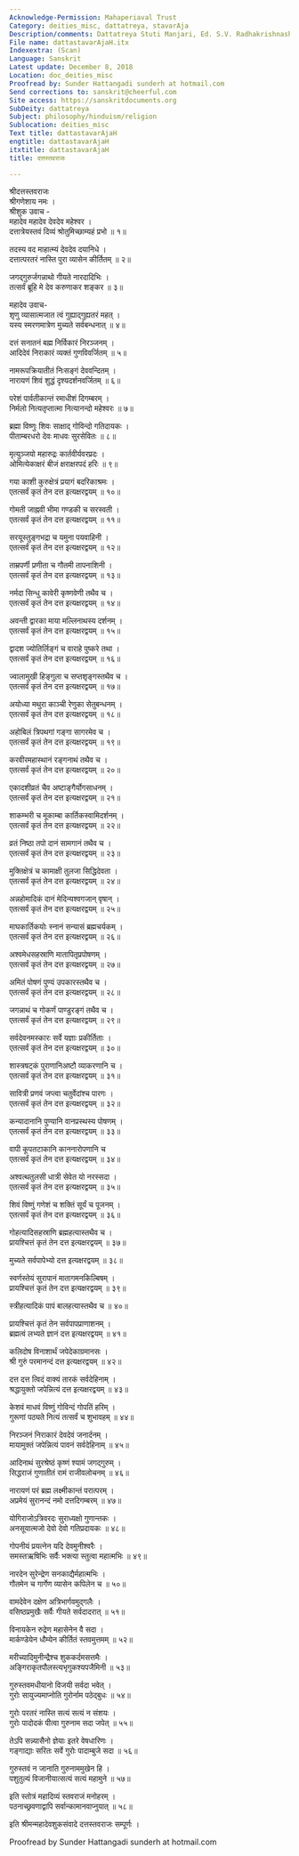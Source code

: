 ```yaml
---
Acknowledge-Permission: Mahaperiaval Trust
Category: deities_misc, dattatreya, stavarAja
Description/comments: Dattatreya Stuti Manjari, Ed. S.V. Radhakrishnashastri
File name: dattastavarAjaH.itx
Indexextra: (Scan)
Language: Sanskrit
Latest update: December 8, 2018
Location: doc_deities_misc
Proofread by: Sunder Hattangadi sunderh at hotmail.com
Send corrections to: sanskrit@cheerful.com
Site access: https://sanskritdocuments.org
SubDeity: dattatreya
Subject: philosophy/hinduism/religion
Sublocation: deities_misc
Text title: dattastavarAjaH
engtitle: dattastavarAjaH
itxtitle: dattastavarAjaH
title: दत्तस्तवराजः

---
```

  
 श्रीदत्तस्तवराजः   
श्रीगणेशाय नमः ।  
श्रीशुक उवाच -  
महादेव महादेव देवदेव महेश्वर ।  
दत्तात्रेयस्तवं दिव्यं श्रोतुमिच्छाम्यहं प्रभो ॥ १॥  
  
तदस्य वद माहात्म्यं देवदेव दयानिधे ।  
दत्तात्परतरं नास्ति पुरा व्यासेन कीर्तितम् ॥ २॥  
  
जगद्गुरुर्जगन्नाथो गीयते नारदादिभिः ।  
तत्सर्वं ब्रूहि मे देव करुणाकर शङ्कर ॥ ३॥  
  
महादेव उवाच-  
शृणु व्यासात्मजात त्वं गुह्याद्गुह्यतरं महत् ।  
यस्य स्मरणमात्रेण मुच्यते सर्वबन्धनात् ॥ ४॥  
  
दत्तं सनातनं बह्म निर्विकारं निरञ्जनम् ।  
आदिदेवं निराकारं व्यक्तं गुणविवर्जितम् ॥ ५॥  
  
नामरूपक्रियातीतं निःसङ्गं देववन्दितम् ।  
नारायणं शिवं शुद्धं दृश्यदर्शनवर्जितम् ॥ ६॥  
  
परेशं पार्वतीकान्तं रमाधीशं दिगम्बरम् ।  
निर्मलो नित्यतृप्तात्मा नित्यानन्दो महेश्वरः ॥ ७॥  
  
ब्रह्मा विष्णुः शिवः साक्षाद् गोविन्दो गतिदायकः ।  
पीताम्बरधरो देवः माधवः सुरसेवितः ॥ ८॥  
  
मृत्युञ्जयो महारुद्रः कार्तवीर्यवरप्रदः ।  
ओमित्येकाक्षरं बीजं क्षराक्षरपदं हरिः ॥ ९॥  
  
गया काशी कुरुक्षेत्रं प्रयागं बदरिकाश्रमः ।  
एतत्सर्वं कृतं तेन दत्त इत्यक्षरद्वयम् ॥ १०॥  
  
गोमती जाह्नवी भीमा गण्डकी च सरस्वती ।  
एतत्सर्वं कृतं तेन दत्त इत्यक्षरद्वयम् ॥ ११॥  
  
सरयूस्तुङ्गभद्रा च यमुना पयवाहिनी ।  
एतत्सर्वं कृतं तेन दत्त इत्यक्षरद्वयम् ॥ १२॥  
  
ताम्रपर्णी प्रणीता च गौतमी तापनाशिनी ।  
एतत्सर्वं कृतं तेन दत्त इत्यक्षरद्वयम् ॥ १३॥  
  
नर्मदा सिन्धु कावेरी कृष्णवेणी तथैव च ।  
एतत्सर्वं कृतं तेन दत्त इत्यक्षरद्वयम् ॥ १४॥  
  
अवन्ती द्वारका माया मल्लिनाथस्य दर्शनम् ।  
एतत्सर्वं कृतं तेन दत्त इत्यक्षरद्वयम् ॥ १५॥  
  
द्वादश ज्योतिर्लिङ्गं च वाराहे पुष्करे तथा ।  
एतत्सर्वं कृतं तेन दत्त इत्यक्षरद्वयम् ॥ १६॥  
  
ज्वालामुखी हिङ्गुला च सप्तशृङ्गस्तथैव च ।  
एतत्सर्वं कृतं तेन दत्त इत्यक्षरद्वयम् ॥ १७॥  
  
अयोध्या मथुरा काञ्ची रेणुका सेतुबन्धनम् ।  
एतत्सर्वं कृतं तेन दत्त इत्यक्षरद्वयम् ॥ १८॥  
  
अहोबिलं त्रिपथगां गङ्गा सागरमेव च ।  
एतत्सर्वं कृतं तेन दत्त इत्यक्षरद्वयम् ॥ १९॥  
  
करवीरमहास्थानं रङ्गनाथं तथैव च ।  
एतत्सर्वं कृतं तेन दत्त इत्यक्षरद्वयम् ॥ २०॥  
  
एकादशीव्रतं चैव अष्टाङ्गैर्योगसाधनम् ।  
एतत्सर्वं कृतं तेन दत्त इत्यक्षरद्वयम् ॥ २१॥  
  
शाकम्भरी च मूकाम्बा कार्तिकस्वामिदर्शनम् ।  
एतत्सर्वं कृतं तेन दत्त इत्यक्षरद्वयम् ॥ २२॥  
  
व्रतं निष्ठा तपो दानं सामगानं तथैव च ।  
एतत्सर्वं कृतं तेन दत्त इत्यक्षरद्वयम् ॥ २३॥  
  
मुक्तिक्षेत्रं च कामाक्षी तुलजा सिद्धिदेवता ।  
एतत्सर्वं कृतं तेन दत्त इत्यक्षरद्वयम् ॥ २४॥  
  
अन्नहोमादिकं दानं मेदिन्यश्वगजान् वृषान् ।  
एतत्सर्वं कृतं तेन दत्त इत्यक्षरद्वयम् ॥ २५॥  
  
माघकार्तिकयोः स्नानं सन्यासं ब्रह्मचर्यकम् ।  
एतत्सर्वं कृतं तेन दत्त इत्यक्षरद्वयम् ॥ २६॥  
  
अश्वमेधसहस्राणि मातापितृप्रपोषणम् ।  
एतत्सर्वं कृतं तेन दत्त इत्यक्षरद्वयम् ॥ २७॥  
  
अमितं पोषणं पुण्यं उपकारस्तथैव च ।  
एतत्सर्वं कृतं तेन दत्त इत्यक्षरद्वयम् ॥ २८॥  
  
जगन्नाथं च गोकर्णं पाण्डुरङ्गं तथैव च ।  
एतत्सर्वं कृतं तेन दत्त इत्यक्षरद्वयम् ॥ २९॥  
  
सर्वदेवनमस्कारः सर्वे यज्ञाः प्रकीर्तिताः ।  
एतत्सर्वं कृतं तेन दत्त इत्यक्षरद्वयम् ॥ ३०॥  
  
शास्त्रषट्कं पुराणानिअष्टौ व्याकरणानि च ।  
एतत्सर्वं कृतं तेन दत्त इत्यक्षरद्वयम् ॥ ३१॥  
  
सावित्री प्रणवं जप्त्वा चतुर्वेदांश्च पारगः ।  
एतत्सर्वं कृतं तेन दत्त इत्यक्षरद्वयम् ॥ ३२॥  
  
कन्यादानानि पुण्यानि वानप्रस्थस्य पोषणम् ।  
एतत्सर्वं कृतं तेन दत्त इत्यक्षरद्वयम् ॥ ३३॥  
  
वापी कूपतटाकानि काननारोपणानि च  
एतत्सर्वं कृतं तेन दत्त इत्यक्षरद्वयम् ॥ ३४॥  
  
अश्वत्थतुलसी धात्री सेवेत यो नरस्सदा ।  
एतत्सर्वं कृतं तेन दत्त इत्यक्षरद्वयम् ॥ ३५॥  
  
शिवं विष्णुं गणेशं च शक्तिं सूर्यं च पूजनम् ।  
एतत्सर्वं कृतं तेन दत्त इत्यक्षरद्वयम् ॥ ३६॥  
  
गोहत्यादिसहस्राणि ब्रह्महत्यास्तथैव च ।  
प्रायश्चित्तं कृतं तेन दत्त इत्यक्षरद्वयम् ॥ ३७॥  
  
मुच्यते सर्वपापेभ्यो दत्त इत्यक्षरद्वयम् ॥ ३८॥  
  
स्वर्णस्तेयं सुरापानं मातागमनकिल्बिषम् ।  
प्रायश्चित्तं कृतं तेन दत्त इत्यक्षरद्वयम् ॥ ३९॥  
  
स्त्रीहत्यादिकं पापं बालहत्यास्तथैव च ॥ ४०॥  
  
प्रायश्चित्तं कृतं तेन सर्वपापप्राणाशनम् ।  
ब्रह्मत्वं लभ्यते ज्ञानं दत्त इत्यक्षरद्वयम् ॥ ४१॥  
  
कलिदोष विनाशार्थं जपेदेकाग्रमानसः ।  
श्री गुरुं परमानन्दं दत्त इत्यक्षरद्वयम् ॥ ४२॥  
  
दत्त दत्त त्विदं वाक्यं तारकं सर्वदेहिनाम् ।  
श्रद्धायुक्तो जपेन्नित्यं दत्त इत्यक्षरद्वयम् ॥ ४३॥  
  
केशवं माधवं विष्णुं गोविन्दं गोपतिं हरिम् ।  
गुरूणां पठ्यते नित्यं तत्सर्वं च शुभावहम् ॥ ४४॥  
  
निरञ्जनं निराकारं देवदेवं जनार्दनम् ।  
मायामुक्तं जपेन्नित्यं पावनं सर्वदेहिनाम् ॥ ४५॥  
  
आदिनाथं सुरश्रेष्ठं कृष्णं श्यामं जगद्गुरुम् ।  
सिद्धराजं गुणातीतं रामं राजीवलोचनम् ॥ ४६॥  
  
नारायणं परं ब्रह्म लक्ष्मीकान्तं परात्परम् ।  
अप्रमेयं सुरानन्दं नमो दत्तदिगम्बरम् ॥ ४७॥  
  
योगिराजोऽत्रिवरदः सुराध्यक्षो गुणान्तकः ।  
अनसूयात्मजो देवो देवो गतिप्रदायकः ॥ ४८॥  
  
गोपनीयं प्रयत्नेन यदि देवमुनीश्वरैः ।  
समस्तऋषिभिः सर्वैः भक्त्या स्तुत्वा महात्मभिः ॥ ४९॥  
  
नारदेन सुरेन्द्रेण सनकाद्यैर्महात्मभिः ।  
गौतमेन च गार्गेण व्यासेन कपिलेन च ॥ ५०॥  
  
वामदेवेन दक्षेण अत्रिभार्गवमुद्गलैः ।  
वसिष्ठप्रमुखैः सर्वैः गीयते सर्वदादरात् ॥ ५१॥  
  
विनायकेन रुद्रेण महासेनेन वै सदा ।  
मार्कण्डेयेन धौम्येन कीर्तितं स्तवमुत्तमम् ॥ ५२॥  
  
मरीच्यादिमुनीन्द्रैश्च शुककर्दमसत्तमैः ।  
अङ्गिराकृतपौलस्त्यभृगुकश्यपजैमिनी ॥ ५३॥  
  
गुरुस्तवमधीयानो विजयी सर्वदा भवेत् ।  
गुरोः सायुज्यमाप्नोति गुरोर्नाम पठेद्बुधः ॥ ५४॥  
  
गुरोः परतरं नास्ति सत्यं सत्यं न संशयः ।  
गुरोः पादोदकं पीत्वा गुरुनाम सदा जपेत् ॥ ५५॥  
  
तेऽपि सन्न्यासैनो ज्ञेयाः इतरे वेषधारिणः ।  
गङ्गाद्याः सरितः सर्वे गुरोः पादाम्बुजे सदा ॥ ५६॥  
  
गुरुस्तवं न जानाति गुरुनाममुखेन हि ।  
पशुतुल्यं विजानीयात्सत्यं सत्यं महामुने ॥ ५७॥  
  
इति स्तोत्रं महादिव्यं स्तवराजं मनोहरम् ।  
पठनाच्छ्रवणाद्वापि सर्वान्कामानवाप्नुयात् ॥ ५८॥  
  
इति श्रीमन्महादेवशुकसंवादे दत्तस्तवराजः सम्पूर्णः ।  
  
Proofread by Sunder Hattangadi sunderh at hotmail.com  
  
